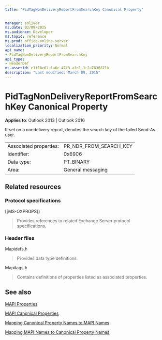 ```yaml
---
title: "PidTagNonDeliveryReportFromSearchKey Canonical Property"
 
 
manager: soliver
ms.date: 03/09/2015
ms.audience: Developer
ms.topic: reference
ms.prod: office-online-server
localization_priority: Normal
api_name:
- PidTagNonDeliveryReportFromSearchKey
api_type:
- HeaderDef
ms.assetid: c3f10e61-1a6e-47f3-afd1-1c2a7836871b
description: "Last modified: March 09, 2015"
---
```


# PidTagNonDeliveryReportFromSearchKey Canonical Property

  
  
**Applies to**: Outlook 2013 | Outlook 2016 
  
If set on a nondelivery report, denotes the search key of the failed Send-As user.
  
|||
|:-----|:-----|
|Associated properties:  <br/> |PR_NDR_FROM_SEARCH_KEY  <br/> |
|Identifier:  <br/> |0x6906  <br/> |
|Data type:  <br/> |PT_BINARY  <br/> |
|Area:  <br/> |General messaging  <br/> |
   
## Related resources

### Protocol specifications

[[MS-OXPROPS]] 
  
> Provides references to related Exchange Server protocol specifications.
    
### Header files

Mapidefs.h
  
> Provides data type definitions.
    
Mapitags.h
  
> Contains definitions of properties listed as associated properties.
    
## See also



[MAPI Properties](mapi-properties.md)
  
[MAPI Canonical Properties](mapi-canonical-properties.md)
  
[Mapping Canonical Property Names to MAPI Names](mapping-canonical-property-names-to-mapi-names.md)
  
[Mapping MAPI Names to Canonical Property Names](mapping-mapi-names-to-canonical-property-names.md)

